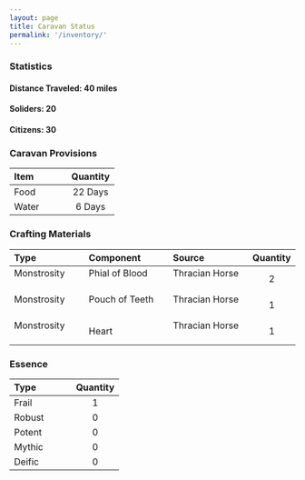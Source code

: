 ```yaml
---
layout: page
title: Caravan Status
permalink: '/inventory/'
---
```


### Statistics

#### Distance Traveled: 40 miles
#### Soliders: 20
#### Citizens: 30


### Caravan Provisions

| Item | Quantity |
|:-----|:--------:|
| Food  &emsp; &emsp;| 22 Days  |
| Water &emsp; &emsp;| 6 Days   |

### Crafting Materials

|Type         |Component      |Source         |Quantity       |
|:------------|:--------------|:--------------|:-------------:|
|Monstrosity &emsp; &emsp;|Phial of Blood &emsp; &emsp;|Thracian Horse &emsp; &emsp;| 2           |
|Monstrosity &emsp; &emsp;|Pouch of Teeth &emsp; &emsp;|Thracian Horse &emsp; &emsp;| 1           |
|Monstrosity &emsp; &emsp;|Heart          &emsp; &emsp;|Thracian Horse &emsp; &emsp;| 1           |

### Essence

|Type         |Quantity       |
|:------------|:-------------:|
|Frail &emsp; &emsp;| 1       |
|Robust &emsp; &emsp;| 0       |
|Potent &emsp; &emsp;| 0       |
|Mythic &emsp; &emsp;| 0       |
|Deific &emsp; &emsp;| 0       |